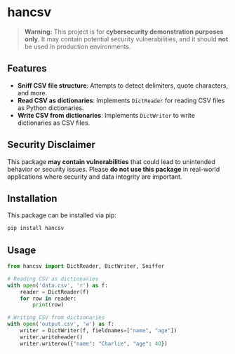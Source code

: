 # hancsv

> **Warning:** This project is for **cybersecurity demonstration purposes only**. It may contain potential security vulnerabilities, and it should **not** be used in production environments.

## Features

- **Sniff CSV file structure**: Attempts to detect delimiters, quote characters, and more.
- **Read CSV as dictionaries**: Implements `DictReader` for reading CSV files as Python dictionaries.
- **Write CSV from dictionaries**: Implements `DictWriter` to write dictionaries as CSV files.

## Security Disclaimer

This package **may contain vulnerabilities** that could lead to unintended behavior or security issues.
Please **do not use this package** in real-world applications where security and data integrity are important.

## Installation

This package can be installed via pip:
```python
pip install hancsv
```

## Usage

```python
from hancsv import DictReader, DictWriter, Sniffer

# Reading CSV as dictionaries
with open('data.csv', 'r') as f:
    reader = DictReader(f)
    for row in reader:
        print(row)

# Writing CSV from dictionaries
with open('output.csv', 'w') as f:
    writer = DictWriter(f, fieldnames=["name", "age"])
    writer.writeheader()
    writer.writerow({"name": "Charlie", "age": 40})
```